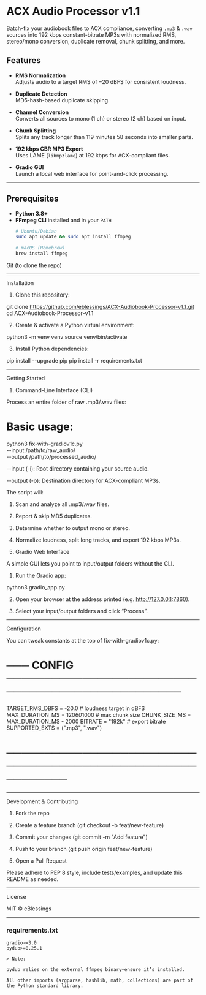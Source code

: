 
# ACX Audio Processor v1.1

Batch-fix your audiobook files to ACX compliance, converting `.mp3` & `.wav` sources into 192 kbps constant-bitrate MP3s with normalized RMS, stereo/mono conversion, duplicate removal, chunk splitting, and more.

## Features

- **RMS Normalization**  
  Adjusts audio to a target RMS of −20 dBFS for consistent loudness.

- **Duplicate Detection**  
  MD5-hash-based duplicate skipping.

- **Channel Conversion**  
  Converts all sources to mono (1 ch) or stereo (2 ch) based on input.

- **Chunk Splitting**  
  Splits any track longer than 119 minutes 58 seconds into smaller parts.

- **192 kbps CBR MP3 Export**  
  Uses LAME (`libmp3lame`) at 192 kbps for ACX-compliant files.

- **Gradio GUI**  
  Launch a local web interface for point-and-click processing.

---

## Prerequisites

- **Python 3.8+**  
- **FFmpeg CLI** installed and in your `PATH`  
  ```bash
  # Ubuntu/Debian
  sudo apt update && sudo apt install ffmpeg

  # macOS (Homebrew)
  brew install ffmpeg

Git (to clone the repo)



---

Installation

1. Clone this repository:

git clone https://github.com/eblessings/ACX-Audiobook-Processor-v1.1.git
cd ACX-Audiobook-Processor-v1.1


2. Create & activate a Python virtual environment:

python3 -m venv venv
source venv/bin/activate


3. Install Python dependencies:

pip install --upgrade pip
pip install -r requirements.txt




---

Getting Started

1. Command-Line Interface (CLI)

Process an entire folder of raw .mp3/.wav files:

# Basic usage:
python3 fix-with-gradiov1c.py \
  --input  /path/to/raw_audio/ \
  --output /path/to/processed_audio/

--input (-i): Root directory containing your source audio.

--output (-o): Destination directory for ACX-compliant MP3s.


The script will:

1. Scan and analyze all .mp3/.wav files.


2. Report & skip MD5 duplicates.


3. Determine whether to output mono or stereo.


4. Normalize loudness, split long tracks, and export 192 kbps MP3s.



2. Gradio Web Interface

A simple GUI lets you point to input/output folders without the CLI.

1. Run the Gradio app:

python3 gradio_app.py


2. Open your browser at the address printed (e.g. http://127.0.0.1:7860).


3. Select your input/output folders and click “Process”.




---

Configuration

You can tweak constants at the top of fix-with-gradiov1c.py:

# ─── CONFIG ────────────────────────────────────────────────
TARGET_RMS_DBFS = -20.0       # loudness target in dBFS
MAX_DURATION_MS = 120*60*1000 # max chunk size
CHUNK_SIZE_MS = MAX_DURATION_MS - 2000
BITRATE       = "192k"        # export bitrate
SUPPORTED_EXTS = (".mp3", ".wav")
# ──────────────────────────────────────────────────────────


---

Development & Contributing

1. Fork the repo


2. Create a feature branch (git checkout -b feat/new-feature)


3. Commit your changes (git commit -m "Add feature")


4. Push to your branch (git push origin feat/new-feature)


5. Open a Pull Request



Please adhere to PEP 8 style, include tests/examples, and update this README as needed.


---

License

MIT © eBlessings

---

### requirements.txt

```text
gradio>=3.0
pydub>=0.25.1

> Note:

pydub relies on the external ffmpeg binary—ensure it’s installed.

All other imports (argparse, hashlib, math, collections) are part of the Python standard library.




